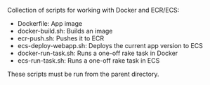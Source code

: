 Collection of scripts for working with Docker and ECR/ECS:

* Dockerfile:           App image
* docker-build.sh:      Builds an image
* ecr-push.sh:          Pushes it to ECR
* ecs-deploy-webapp.sh: Deploys the current app version to ECS
* docker-run-task.sh:   Runs a one-off rake task in Docker
* ecs-run-task.sh:      Runs a one-off rake task in ECS

These scripts must be run from the parent directory.
